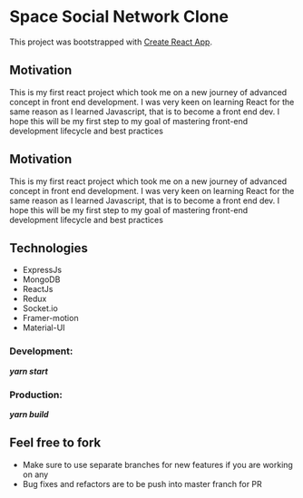 # Space Social Network Clone

This project was bootstrapped with [Create React App](https://github.com/facebook/create-react-app).

## Motivation

This is my first react project which took me on a new journey of advanced concept in front end development. I was very keen on learning React for the same reason as I learned Javascript, that is to become a front end dev. I hope this will be my first step to my goal of mastering front-end development lifecycle and best practices

## Motivation

This is my first react project which took me on a new journey of advanced concept in front end development. I was very keen on learning React for the same reason as I learned Javascript, that is to become a front end dev. I hope this will be my first step to my goal of mastering front-end development lifecycle and best practices

## Technologies

- ExpressJs
- MongoDB
- ReactJs
- Redux
- Socket.io
- Framer-motion
- Material-UI

### Development:  
***yarn start***
### Production: 
***yarn build***


## Feel free to fork

- Make sure to use separate branches for new features if you are working on any
- Bug fixes and refactors are to be push into master franch for PR
